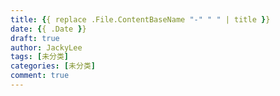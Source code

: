 ```yaml
---
title: {{ replace .File.ContentBaseName "-" " " | title }}
date: {{ .Date }}
draft: true
author: JackyLee
tags: [未分类]
categories: [未分类]
comment: true
---
```

